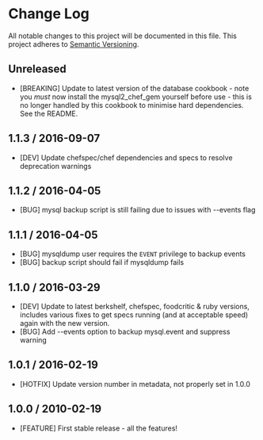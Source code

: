 # Change Log
All notable changes to this project will be documented in this file.
This project adheres to [Semantic Versioning](http://semver.org/).

## Unreleased

* [BREAKING] Update to latest version of the database cookbook - note you
  *must* now install the mysql2_chef_gem yourself before use - this is no
  longer handled by this cookbook to minimise hard dependencies. See the 
  README.

## 1.1.3 / 2016-09-07

* [DEV] Update chefspec/chef dependencies and specs to resolve deprecation
  warnings

## 1.1.2 / 2016-04-05

* [BUG] mysql backup script is still failing due to issues with --events flag

## 1.1.1 / 2016-04-05

* [BUG] mysqldump user requires the `EVENT` privilege to backup events
* [BUG] backup script should fail if mysqldump fails

## 1.1.0 / 2016-03-29

* [DEV] Update to latest berkshelf, chefspec, foodcritic & ruby versions,
        includes various fixes to get specs running (and at acceptable
        speed) again with the new version.
* [BUG] Add --events option to backup mysql.event and suppress warning

## 1.0.1 / 2016-02-19

* [HOTFIX] Update version number in metadata, not properly set in 1.0.0

## 1.0.0 / 2010-02-19

* [FEATURE] First stable release - all the features!
